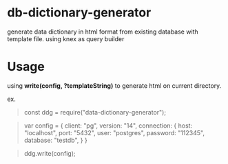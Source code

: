 # db-dictionary-generator
generate data dictionary in html format from existing database with template file.
using knex as query builder

# Usage

using **write(config, ?templateString)** to generate html on current directory.


ex. 
>const ddg = require("data-dictionary-generator");

>var config = {
    client: "pg",
    version: "14",
    connection: {
        host: "localhost",
        port: "5432",
        user: "postgres",
        password: "112345",
        database: "testdb",
    }
}

>ddg.write(config);


